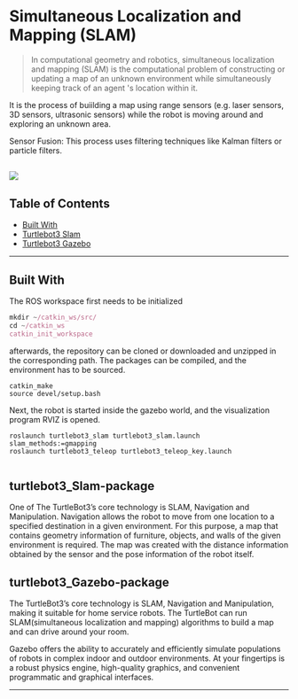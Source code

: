 <!--![](/images/.jpg?raw=false)-->

# Simultaneous Localization and Mapping (SLAM) 

> In computational geometry and robotics, simultaneous localization and mapping (SLAM) is the computational problem of constructing or updating a map of an unknown environment while simultaneously keeping track of an agent 's location within it.
> 

It is the process of buiilding a map using range sensors (e.g. laser sensors, 3D sensors, ultrasonic sensors) while the robot is moving around and exploring an unknown area.

Sensor Fusion: This process uses filtering techniques like Kalman filters or particle filters.

![](Slam.gif)
---

## Table of Contents
- [Built With](#built-with)
- [Turtlebot3 Slam](#Turtlebot3_Slam-package)
- [Turtlebot3 Gazebo](#Turtlebot3_Gazebo-package)
---

## Built With
The ROS workspace first needs to be initialized
```javascript
mkdir ~/catkin_ws/src/
cd ~/catkin_ws
catkin_init_workspace
```
afterwards, the repository can be cloned or downloaded and unzipped in the corresponding path. The packages can be compiled, and the environment has to be sourced.

```
catkin_make
source devel/setup.bash
```

Next, the robot is started inside the gazebo world, and the visualization program RVIZ is opened.

```
roslaunch turtlebot3_slam turtlebot3_slam.launch slam_methods:=gmapping
roslaunch turtlebot3_teleop turtlebot3_teleop_key.launch
 
```

## turtlebot3_Slam-package

One of The TurtleBot3’s core technology is SLAM, Navigation and Manipulation. Navigation allows the robot to move from one location to a specified destination in a given environment. For this purpose, a map that contains geometry information of furniture, objects, and walls of the given environment is required. The map was created with the distance information obtained by the sensor and the pose information of the robot itself.

## turtlebot3_Gazebo-package

The TurtleBot3’s core technology is SLAM, Navigation and Manipulation, making it suitable for home service robots. The TurtleBot can run SLAM(simultaneous localization and mapping) algorithms to build a map and can drive around your room. 

Gazebo offers the ability to accurately and efficiently simulate populations of robots in complex indoor and outdoor environments. At your fingertips is a robust physics engine, high-quality graphics, and convenient programmatic and graphical interfaces. 

---


